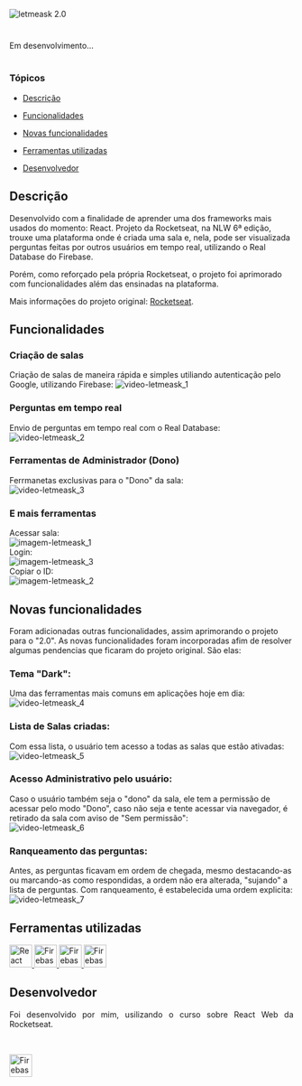 ![letmeask 2.0](https://user-images.githubusercontent.com/80740780/162759797-2a4379bc-9dfd-4f90-899a-36329548e197.png)

<h1 align="center"></h1>

Em desenvolvimento...

<h1 align="center"></h1>

### Tópicos 

- [Descrição](#descrição)

- [Funcionalidades](#funcionalidades)

- [Novas funcionalidades](#novas-funcionalidades)

- [Ferramentas utilizadas](#ferramentas-utilizadas)

- [Desenvolvedor](#desenvolvedor)


## Descrição

<p align="justify">
  
  Desenvolvido com a finalidade de aprender uma dos frameworks mais usados do momento: React. Projeto da Rocketseat, na NLW 6ª edição, trouxe uma plataforma onde é criada uma sala e, nela, pode ser visualizada perguntas feitas por outros usuários em tempo real, utilizando o Real Database do Firebase.
  
  Porém, como reforçado pela própria Rocketseat, o projeto foi aprimorado com funcionalidades além das ensinadas na plataforma.
  
  Mais informações do projeto original: [Rocketseat](https://app.rocketseat.com.br/node/mission-react-js).
  
</p>

## Funcionalidades

### Criação de salas

 <p>
  
   Criação de salas de maneira rápida e simples utiliando autenticação pelo Google, utilizando Firebase:
![video-letmeask_1](https://user-images.githubusercontent.com/80740780/162769443-16d985b9-4b1e-4c21-b33f-588b3558520b.gif)
 </p>
 
 ### Perguntas em tempo real

 <p>
  
   Envio de perguntas em tempo real com o Real Database:</br>
![video-letmeask_2](https://user-images.githubusercontent.com/80740780/162770368-5f6e31ea-1404-425d-9a5e-68e3e4c0771c.gif)
 </p>
 
  ### Ferramentas de Administrador (Dono)

 <p>
  
   Ferrmanetas exclusivas para o "Dono" da sala:</br>
![video-letmeask_3](https://user-images.githubusercontent.com/80740780/162771325-a66f41d8-ca82-4fb8-ab70-69ac9a136ae9.gif)
 </p>
 
   ### E mais ferramentas
Acessar sala:</br>
![imagem-letmeask_1](https://user-images.githubusercontent.com/80740780/162773262-d9c0f0ad-39c3-4adb-a07e-7fafecec88d2.png)
</br>
Login:</br>
![imagem-letmeask_3](https://user-images.githubusercontent.com/80740780/162773268-2f23f651-73e5-4f99-b6a9-ac9a3f0c8936.png)
</br>
Copiar o ID:</br>
![imagem-letmeask_2](https://user-images.githubusercontent.com/80740780/162773271-59f0ac9a-fd81-4a85-b1fe-8ad61a1ca48a.png)

## Novas funcionalidades

<p>
  Foram adicionadas outras funcionalidades, assim aprimorando o projeto para o "2.0". As novas funcionalidades foram incorporadas afim de resolver algumas pendencias que ficaram do projeto original. São elas:
</p>

  ### Tema "Dark":

 <p>
  
   Uma das ferramentas mais comuns em aplicações hoje em dia:</br>
![video-letmeask_4](https://user-images.githubusercontent.com/80740780/162807138-85596b40-7adb-475c-8b3e-f4cc728a417b.gif)
 </p>
 
   ### Lista de Salas criadas:

 <p>
  
   Com essa lista, o usuário tem acesso a todas as salas que estão ativadas:</br>
![video-letmeask_5](https://user-images.githubusercontent.com/80740780/162807745-4d8f0c53-acff-4a1d-beff-df4a47f28bc9.gif)
 </p>
 
   ### Acesso Administrativo pelo usuário:

 <p>
  
   Caso o usuário também seja o "dono" da sala, ele tem a permissão de acessar pelo modo "Dono", caso não seja e tente acessar via navegador, é retirado da sala com aviso de "Sem permissão":</br>
![video-letmeask_6](https://user-images.githubusercontent.com/80740780/162808597-c11c788c-0463-4b95-921f-a04a6a264864.gif)
 </p>
 
   ### Ranqueamento das perguntas:

 <p>
  
   Antes, as perguntas ficavam em ordem de chegada, mesmo destacando-as ou marcando-as como respondidas, a ordem não era alterada, "sujando" a lista de perguntas. Com ranqueamento, é estabelecida uma ordem explicita:</br>
![video-letmeask_7](https://user-images.githubusercontent.com/80740780/162809665-3a4cea98-4749-4393-8e73-e431555a20e3.gif)
 </p>

## Ferramentas utilizadas

<a href="https://pt-br.reactjs.org/" target="_blank"> <img src="https://upload.wikimedia.org/wikipedia/commons/thumb/a/a7/React-icon.svg/2300px-React-icon.svg.png" alt="React" height="40"/> </a> 
<a href="https://firebase.google.com/?hl=pt" target="_blank"> <img src="https://www.gstatic.com/mobilesdk/160503_mobilesdk/logo/2x/firebase_96dp.png" 
alt="Firebase" height="40"/> </a>
<a href="https://sweetalert2.github.io/#examples" target="_blank"> <img src="https://avatars.githubusercontent.com/u/35137722?s=200&v=4" 
alt="Firebase" height="40"/> </a>
<a href="https://fontawesome.com/v5/search" target="_blank"> <img src="https://seeklogo.com/images/F/font-awesome-logo-3010FE2434-seeklogo.com.png" 
alt="Firebase" height="40"/> </a>

## Desenvolvedor

<p align="justify">
  Foi desenvolvido por mim, usilizando o curso sobre React Web da Rocketseat.
</p></br>

<a href="https://www.rocketseat.com.br/" target="_blank"> <img src="https://rocketseat.gallerycdn.vsassets.io/extensions/rocketseat/rocketseatreactjs/3.0.2/1588456824702/Microsoft.VisualStudio.Services.Icons.Default" 
alt="Firebase" height="40"/> </a>
